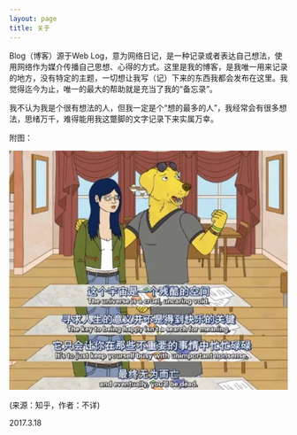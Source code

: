 ```yaml
---
layout: page
title: 关于
---
```



Blog（博客）源于Web Log，意为网络日记，是一种记录或者表达自己想法，使用网络作为媒介传播自己思想、心得的方式。这里是我的博客，是我唯一用来记录的地方，没有特定的主题，一切想让我写（记）下来的东西我都会发布在这里。我觉得迄今为止，唯一的最大的帮助就是充当了我的“备忘录”。

我不认为我是个很有想法的人，但我一定是个“想的最多的人”，我经常会有很多想法，思绪万千，难得能用我这蹩脚的文字记录下来实属万幸。

附图：

![](/pics/about-01.jpg)

(来源：知乎，作者：不详)

2017.3.18
